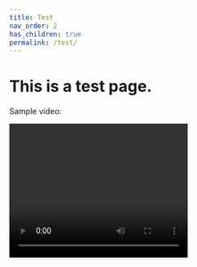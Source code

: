 ```yaml
---
title: Test
nav_order: 2
has_children: true
permalink: /test/
---
```

# This is a test page.

Sample video:

<video width="320" height="240" controls>
  <source src="/videos/SampleVideo.mp4" type="video/mp4">
  Your browser does not support the video tag.
</video>